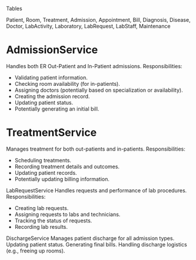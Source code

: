 Tables

Patient,
Room,
Treatment,
Admission,
Appointment,
Bill,
Diagnosis,
Disease,
Doctor,
LabActivity,
Laboratory,
LabRequest,
LabStaff,
Maintenance


# AdmissionService
Handles both ER Out-Patient and In-Patient admissions.
Responsibilities:
- Validating patient information.
- Checking room availability (for in-patients).
- Assigning doctors (potentially based on specialization or availability).
- Creating the admission record.
- Updating patient status.
- Potentially generating an initial bill.

# TreatmentService
Manages treatment for both out-patients and in-patients.
Responsibilities:
- Scheduling treatments.
- Recording treatment details and outcomes.
- Updating patient records.
- Potentially updating billing information.


LabRequestService
Handles requests and performance of lab procedures.
Responsibilities:
- Creating lab requests.
- Assigning requests to labs and technicians.
- Tracking the status of requests.
- Recording lab results.


DischargeService
Manages patient discharge for all admission types.
Updating patient status.
Generating final bills.
Handling discharge logistics (e.g., freeing up rooms).